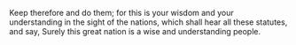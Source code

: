 Keep therefore and do them; for this is your wisdom and your understanding in the sight of the nations, which shall hear all these statutes, and say, Surely this great nation is a wise and understanding people.
